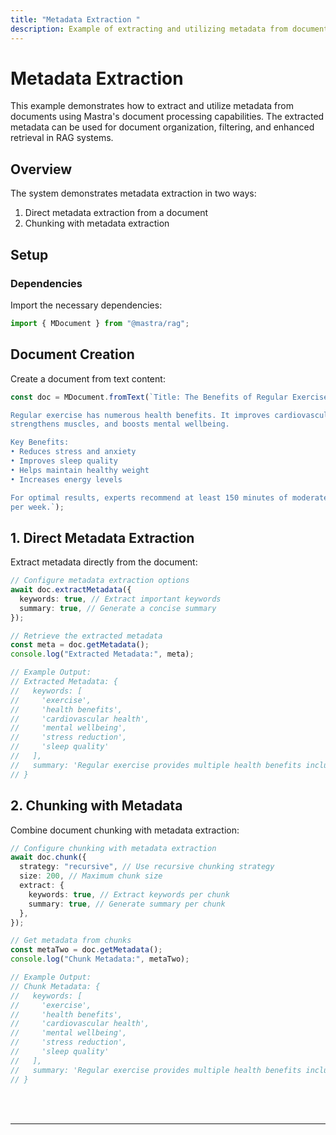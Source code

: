 ```yaml
---
title: "Metadata Extraction "
description: Example of extracting and utilizing metadata from documents in Mastra for enhanced document processing and retrieval.
---
```



# Metadata Extraction

This example demonstrates how to extract and utilize metadata from documents using Mastra's document processing capabilities.
The extracted metadata can be used for document organization, filtering, and enhanced retrieval in RAG systems.

## Overview

The system demonstrates metadata extraction in two ways:

1. Direct metadata extraction from a document
2. Chunking with metadata extraction

## Setup

### Dependencies

Import the necessary dependencies:

```typescript copy showLineNumbers filename="src/index.ts"
import { MDocument } from "@mastra/rag";
```

## Document Creation

Create a document from text content:

```typescript copy showLineNumbers{3} filename="src/index.ts"
const doc = MDocument.fromText(`Title: The Benefits of Regular Exercise

Regular exercise has numerous health benefits. It improves cardiovascular health, 
strengthens muscles, and boosts mental wellbeing.

Key Benefits:
• Reduces stress and anxiety
• Improves sleep quality
• Helps maintain healthy weight
• Increases energy levels

For optimal results, experts recommend at least 150 minutes of moderate exercise 
per week.`);
```

## 1. Direct Metadata Extraction

Extract metadata directly from the document:

```typescript copy showLineNumbers{17} filename="src/index.ts"
// Configure metadata extraction options
await doc.extractMetadata({
  keywords: true, // Extract important keywords
  summary: true, // Generate a concise summary
});

// Retrieve the extracted metadata
const meta = doc.getMetadata();
console.log("Extracted Metadata:", meta);

// Example Output:
// Extracted Metadata: {
//   keywords: [
//     'exercise',
//     'health benefits',
//     'cardiovascular health',
//     'mental wellbeing',
//     'stress reduction',
//     'sleep quality'
//   ],
//   summary: 'Regular exercise provides multiple health benefits including improved cardiovascular health, muscle strength, and mental wellbeing. Key benefits include stress reduction, better sleep, weight management, and increased energy. Recommended exercise duration is 150 minutes per week.'
// }
```

## 2. Chunking with Metadata

Combine document chunking with metadata extraction:

```typescript copy showLineNumbers{40} filename="src/index.ts"
// Configure chunking with metadata extraction
await doc.chunk({
  strategy: "recursive", // Use recursive chunking strategy
  size: 200, // Maximum chunk size
  extract: {
    keywords: true, // Extract keywords per chunk
    summary: true, // Generate summary per chunk
  },
});

// Get metadata from chunks
const metaTwo = doc.getMetadata();
console.log("Chunk Metadata:", metaTwo);

// Example Output:
// Chunk Metadata: {
//   keywords: [
//     'exercise',
//     'health benefits',
//     'cardiovascular health',
//     'mental wellbeing',
//     'stress reduction',
//     'sleep quality'
//   ],
//   summary: 'Regular exercise provides multiple health benefits including improved cardiovascular health, muscle strength, and mental wellbeing. Key benefits include stress reduction, better sleep, weight management, and increased energy. Recommended exercise duration is 150 minutes per week.'
// }
```

<br />
<br />
<hr className="dark:border-[#404040] border-gray-300" />
<br />
<br />
<GithubLink
  link={
    "https://github.com/mastra-ai/mastra/blob/main/examples/basics/rag/metadata-extraction"
  }
/>
